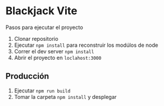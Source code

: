 # Blackjack Vite

Pasos para ejecutar el proyecto

1. Clonar repositorio
2. Ejecutar `npm install` para reconstruir los modúlos de node
3. Correr el dev server `npm install`
4. Abrir el proyecto en `loclahost:3000`

## Producción

1. Ejecutar `npm run build`
2. Tomar la carpeta `npm install` y desplegar
